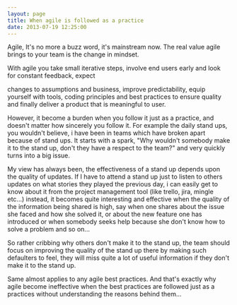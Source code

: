 ```yaml
---
layout: page
title: When agile is followed as a practice
date: 2013-07-19 12:25:00
---
```


Agile, It's no more a buzz word, it's mainstream now. The real value agile brings to your team is the change in mindset.
<!--rm-->With agile you take small iterative steps, involve end users early and look for constant feedback, expect
changes to assumptions and business, improve predictability, equip yourself with tools, coding principles and best
practices to ensure quality and finally deliver a product that is meaningful to user.

However, it become a burden when you follow it just as a practice, and doesn't matter how sincerely you follow it.
For example the daily stand ups, you wouldn't believe, i have been in teams which have broken apart because of stand ups.
It starts with a spark, "Why wouldn't somebody make it to the stand up, don't they have a respect to the team?" and very
quickly turns into a big issue.

My view has always been, the effectiveness of a stand up depends upon the quality of updates. If I have to attend a
stand up just to listen to others updates on what stories they played the previous day, i can easily get to know about it
from the project management tool (like trello, jira, mingle etc...) instead, it becomes quite interesting and effective when
the quality of the information being shared is high, say when one shares about the issue she faced and how she solved it,
or about the new feature one has introduced or when somebody seeks help because she don't know how to solve a problem and
so on...

So rather cribbing why others don't make it to the stand up, the team should focus on improving the quality of the stand up
there by making such defaulters to feel, they will miss quite a lot of useful information if they don't make it to the
stand up.

Same almost applies to any agile best practices. And that's exactly why agile become ineffective when the best practices
are followed just as a practices without understanding the reasons behind them...


